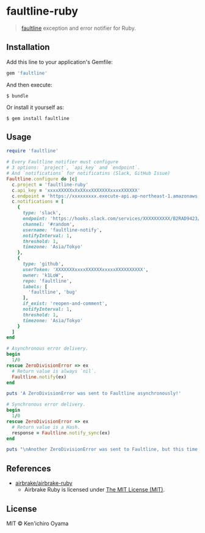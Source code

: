 # faultline-ruby

> [faultline](https://github.com/faultline/faultline) exception and error notifier for Ruby.

## Installation

Add this line to your application's Gemfile:

```ruby
gem 'faultline'
```

And then execute:

    $ bundle

Or install it yourself as:

    $ gem install faultline

## Usage

```ruby
require 'faultline'

# Every Faultline notifier must configure
# 3 options: `project`, `api_key` and `endpoint`.
# And `notifications` for notificatins (Slack, GitHub Issue)
Faultline.configure do |c|
  c.project = 'faultline-ruby'
  c.api_key = 'xxxxXXXXXxXxXXxxXXXXXXXxxxxXXXXXX'
  c.endpoint = 'https://xxxxxxxxx.execute-api.ap-northeast-1.amazonaws.com/v0'
  c.notifications = [
    {
      type: 'slack',
      endpoint: 'https://hooks.slack.com/services/XXXXXXXXXX/B2RAD9423/WC2uTs3MyGldZvieAtAA7gQq'
      channel: '#random',
      username: 'faultline-notify',
      notifyInterval: 1,
      threshold: 1,
      timezone: 'Asia/Tokyo'
    },
    {
      type: 'github',
      userToken: 'XXXXXXXxxxxXXXXXXxxxxxXXXXXXXXXX',
      owner: 'k1LoW',
      repo: 'faultline',
      labels: [
        'faultline', 'bug'
      ],
      if_exist: 'reopen-and-comment',
      notifyInterval: 1,
      threshold: 1,
      timezone: 'Asia/Tokyo'
    }
  ]
end

# Asynchronous error delivery.
begin
  1/0
rescue ZeroDivisionError => ex
  # Return value is always `nil`.
  Faultline.notify(ex)
end

puts 'A ZeroDivisionError was sent to Faultline asynchronously!'

# Synchronous error delivery.
begin
  1/0
rescue ZeroDivisionError => ex
  # Return value is a Hash.
  response = Faultline.notify_sync(ex)
end

puts "\nAnother ZeroDivisionError was sent to Faultline, but this time synchronously."
```

## References

- [airbrake/airbrake-ruby](https://github.com/airbrake/airbrake-ruby)
    - Airbrake Ruby is licensed under [The MIT License (MIT)](https://github.com/airbrake/airbrake-ruby/LICENSE.md).

## License

MIT © Ken&#39;ichiro Oyama
